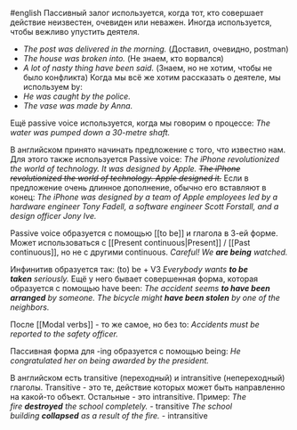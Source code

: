#english 
Пассивный залог используется, когда тот, кто совершает действие неизвестен, очевиден или неважен. Иногда используется, чтобы вежливо упустить деятеля.
- _The post was delivered in the morning._ (Доставил, очевидно, postman)
- _The house was broken into._ (Не знаем, кто ворвался)
- _A lot of nasty thing have been said._ (Знаем, но не хотим, чтобы не было конфликта)
Когда мы всё же хотим рассказать о деятеле, мы используем by:
- _He was caught by the police._
- _The vase was made by Anna._

Ещё passive voice используется, когда мы говорим о процессе:
	_The water was pumped down a 30-metre shaft._

В английском принято начинать предложение с того, что известно нам. Для этого также используется Passive voice:
	_The iPhone revolutionized the world of technology. It was designed by Apple._
	*~~The iPhone revolutionized the world of technology. Apple designed it.~~*
Если в предложение очень длинное дополнение, обычно его вставляют в конец:
_The iPhone was designed by a team of Apple employees led by a hardware engineer Tony Fadell, a software engineer Scott Forstall, and a design officer Jony Ive._

Passive voice образуется с помощью [[to be]] и глагола в 3-ей форме. Может использоваться с [[Present continuous|Present]] / [[Past continuous]], но не с другими continuous.
	_Careful! We **are being** watched._

Инфинитив образуется так: (to) be + V3
	_Everybody wants **to be taken** seriously._
Ещё у него бывает совершенная форма, которая образуется с помощью have been:
	_The accident seems **to have been arranged** by someone._
	_The bicycle might **have been stolen** by one of the neighbors._
	
После [[Modal verbs]] - то же самое, но без to:
	_Accidents must be reported to the safety officer._

Пассивная форма для -ing образуется с помощью being:
	_He congratulated her on being awarded by the president._

В английском есть transitive (переходный) и intransitive (непереходный) глаголы. Transitive - это те, действие которых может быть направленно на какой-то объект. Остальные - это intransitive. Пример:
	_The fire **destroyed** the school completely._ - transitive
	_The school building **collapsed** as a result of the fire._ - intransitive